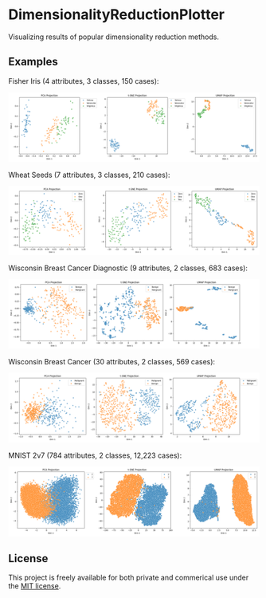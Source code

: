 # DimensionalityReductionPlotter

Visualizing results of popular dimensionality reduction methods.

## Examples

Fisher Iris (4 attributes, 3 classes, 150 cases):

![Fisher Iris Example](fisher_iris_embeddings_20250215162916.png)

Wheat Seeds (7 attributes, 3 classes, 210 cases):

![Wheat Seeds Example](wheat_seeds_embeddings_20250215165450.png)

Wisconsin Breast Cancer Diagnostic (9 attributes, 2 classes, 683 cases):

![Wisconsin Breast Cancer Diagnostic Example](breast-cancer-wisconsin-diagnostic_embeddings_20250215164847.png)

Wisconsin Breast Cancer (30 attributes, 2 classes, 569 cases):

![Wisconsin Breast Cancer Example](breast-cancer-wisconsin_embeddings_20250215165142.png)

MNIST 2v7 (784 attributes, 2 classes, 12,223 cases):

![MNIST 2v7 Example](mnist_2_7_embeddings_20250215170000.png)

## License

This project is freely available for both private and commerical use under the [MIT license](LICENSE).
